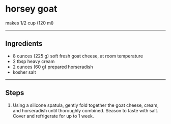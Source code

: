 # horsey goat

makes 1/2 cup (120 ml)

---

## Ingredients

* 8 ounces (225 g) soft fresh goat cheese, at room temperature
* 2 tbsp heavy cream
* 2 ounces (60 g) prepared horseradish
* kosher salt

---

## Steps

1.  Using a silicone spatula, gently fold together the goat cheese, cream, and horseradish until thoroughly combined. Season to taste with salt. Cover and refrigerate for up to 1 week.